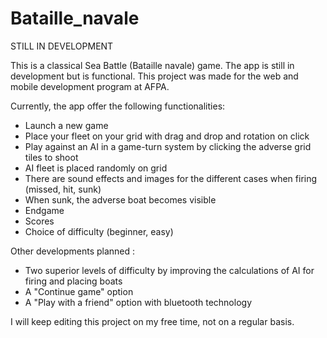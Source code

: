 # Bataille_navale
STILL IN DEVELOPMENT

This is a classical Sea Battle (Bataille navale) game. The app is still in development but is functional.
This project was made for the web and mobile development program at AFPA.

Currently, the app offer the following functionalities:
  - Launch a new game
  - Place your fleet on your grid with drag and drop and rotation on click
  - Play against an AI in a game-turn system by clicking the adverse grid tiles to shoot
  - AI fleet is placed randomly on grid
  - There are sound effects and images for the different cases when firing (missed, hit, sunk)
  - When sunk, the adverse boat becomes visible
  - Endgame
  - Scores
  - Choice of difficulty (beginner, easy)
  
Other developments planned :
  - Two superior levels of difficulty by improving the calculations of AI for firing and placing boats
  - A "Continue game" option
  - A "Play with a friend" option with bluetooth technology
  
I will keep editing this project on my free time, not on a regular basis.
